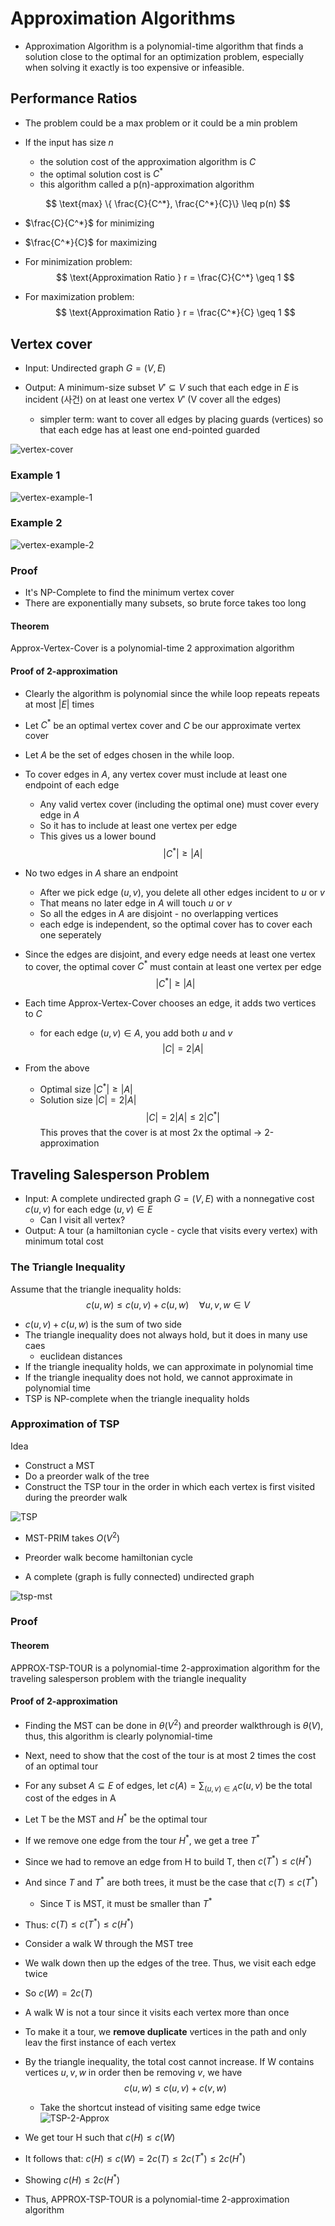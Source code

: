 # Approximation Algorithms

- Approximation Algorithm is a polynomial-time algorithm that finds a solution close to the optimal for an optimization problem, especially when solving it exactly is too expensive or infeasible.

## Performance Ratios

- The problem could be a max problem or it could be a min problem

- If the input has size $n$
    - the solution cost of the approximation algorithm is $C$
    - the optimal solution cost is $C^*$
    - this algorithm called a p(n)-approximation algorithm

$$
\text{max} \{ \frac{C}{C^*}, \frac{C^*}{C}\} \leq p(n)
$$

- $\frac{C}{C^*}$ for minimizing
- $\frac{C^*}{C}$ for maximizing

- For minimization problem:
$$
\text{Approximation Ratio } r = \frac{C}{C^*} \geq 1
$$

- For maximization problem:
$$
\text{Approximation Ratio } r = \frac{C^*}{C} \geq 1
$$

## Vertex cover

- Input: Undirected graph $G = (V, E)$

- Output: A minimum-size subset $V' \subseteq V$ such that each edge in $E$ is incident (사건) on at least one vertex $V'$ (V cover all the edges)
    - simpler term: want to cover all edges by placing guards (vertices) so that each edge has at least one end-pointed guarded

![vertex-cover](../../static/cmpt-307/vertex-cover.png)

### Example 1

![vertex-example-1](../../static/cmpt-307/vertex-cover-1.png)

### Example 2

![vertex-example-2](../../static/cmpt-307/vertex-cover-2.png)

### Proof

- It's NP-Complete to find the minimum vertex cover
- There are exponentially many subsets, so brute force takes too long

#### Theorem
Approx-Vertex-Cover is a polynomial-time 2 approximation algorithm

#### Proof of 2-approximation
- Clearly the algorithm is polynomial since the while loop repeats repeats at most $|E|$ times

- Let $C^*$ be an optimal vertex cover and $C$ be our approximate vertex cover
- Let $A$ be the set of edges chosen in the while loop.
- To cover edges in $A$, any vertex cover must include at least one endpoint of each edge
    - Any valid vertex cover (including the optimal one) must cover every edge in $A$
    - So it has to include at least one vertex per edge
    - This gives us a lower bound
    $$ 
    |C^*| \geq |A|
    $$
- No two edges in $A$ share an endpoint
    - After we pick edge $(u, v)$, you delete all other edges incident to $u$ or $v$
    - That means no later edge in $A$ will touch $u$ or $v$
    - So all the edges in $A$ are disjoint - no overlapping vertices
    - each edge is independent, so the optimal cover has to cover each one seperately
- Since the edges are disjoint, and every edge needs at least one vertex to cover, the optimal cover $C^*$ must contain at least one vertex per edge
    $$
    |C^*| \geq |A|
    $$
- Each time Approx-Vertex-Cover chooses an edge, it adds two vertices to $C$
    - for each edge $(u, v) \in A$, you add both $u$ and $v$
    $$
    |C| = 2|A|
    $$
- From the above
    - Optimal size $|C^*| \geq |A|$
    - Solution size $|C| = 2|A|$
    $$
    |C| = 2|A| \leq 2|C^*|
    $$
This proves that the cover is at most 2x the optimal $\rightarrow$ 2-approximation


## Traveling Salesperson Problem

- Input: A complete undirected graph $G = (V, E)$ with a nonnegative cost $c(u, v)$ for each edge $(u, v) \in E$
    - Can I visit all vertex?
- Output: A tour (a hamiltonian cycle - cycle that visits every vertex) with minimum total cost

### The Triangle Inequality

Assume that the triangle inequality holds:
$$
c(u, w) \leq c(u, v) + c(u, w) \quad \forall u, v, w \in V
$$
- $c(u, v) + c(u, w)$ is the sum of two side
- The triangle inequality does not always hold, but it does in many use caes
    - euclidean distances
- If the triangle inequality holds, we can approximate in polynomial time
- If the triangle inequality does not hold, we cannot approximate in polynomial time
- TSP is NP-complete when the triangle inequality holds

### Approximation of TSP
Idea
- Construct a MST
- Do a preorder walk of the tree
- Construct the TSP tour in the order in which each vertex is first visited during the preorder walk

![TSP](../../static/cmpt-307/tsp.png)
- MST-PRIM takes $O(V^2)$
- Preorder walk become hamiltonian cycle

- A complete (graph is fully connected) undirected graph

![tsp-mst](../../static/cmpt-307/tsp-mst.png)

### Proof

#### Theorem
APPROX-TSP-TOUR is a polynomial-time 2-approximation algorithm for the traveling salesperson problem with the triangle inequality

#### Proof of 2-approximation
- Finding the MST can be done in $\theta (V^2)$ and preorder walkthrough is $\theta (V)$, thus, this algorithm is clearly polynomial-time
- Next, need to show that the cost of the tour is at most 2 times the cost of an optimal tour

- For any subset $A \subseteq E$ of edges, let $c(A) = \sum_{(u, v) \in A} c(u, v)$ be the total cost of the edges in A

- Let T be the MST and $H^*$ be the optimal tour
- If we remove one edge from the tour $H^*$, we get a tree $T^*$
- Since we had to remove an edge from H to build T, then $c(T^*) \leq c(H^*)$
- And since $T$ and $T^*$ are both trees, it must be the case that $c(T) \leq c(T^*)$
    - Since T is MST, it must be smaller than $T^*$
- Thus: $c(T) \leq c(T^*) \leq c(H^*)$

- Consider a walk W through the MST tree
- We walk down then up the edges of the tree. Thus, we visit each edge twice
- So $c(W) = 2c(T)$
- A walk W is not a tour since it visits each vertex more than once
- To make it a tour, we **remove duplicate** vertices in the path and only leav the first instance of each vertex
- By the triangle inequality, the total cost cannot increase. If W contains vertices $u, v, w$ in order then be removing $v$, we have
$$
c(u, w) \leq c(u, v) + c(v, w)
$$
    - Take the shortcut instead of visiting same edge twice
    ![TSP-2-Approx](../../static/cmpt-307/tsp-2-approx.png)
- We get tour H such that $c(H) \leq c(W)$
- It follows that: $c(H) \leq c(W) = 2c(T) \leq 2c(T^*) \leq 2c(H^*)$
- Showing $c(H) \leq 2c(H^*)$
- Thus, APPROX-TSP-TOUR is a polynomial-time 2-approximation algorithm